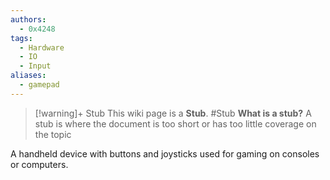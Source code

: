 ```yaml
---
authors: 
  - 0x4248
tags:
  - Hardware
  - IO
  - Input
aliases:
  - gamepad
---
```

> [!warning]+ Stub
> This wiki page is a **Stub**.
> #Stub 
> **What is a stub?**
> A stub is where the document is too short or has too little coverage on the topic

A handheld device with buttons and joysticks used for gaming on consoles or computers.